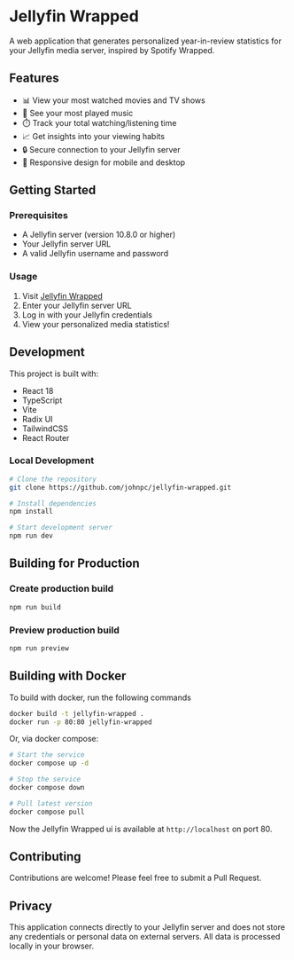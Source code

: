 # Jellyfin Wrapped

A web application that generates personalized year-in-review statistics for your Jellyfin media server, inspired by Spotify Wrapped.

## Features

- 📊 View your most watched movies and TV shows
- 🎵 See your most played music
- ⏱️ Track your total watching/listening time
- 📈 Get insights into your viewing habits
- 🔒 Secure connection to your Jellyfin server
- 📱 Responsive design for mobile and desktop

## Getting Started

### Prerequisites

- A Jellyfin server (version 10.8.0 or higher)
- Your Jellyfin server URL
- A valid Jellyfin username and password

### Usage

1. Visit [Jellyfin Wrapped](https://jellyfin-wrapped.jpc.io)
2. Enter your Jellyfin server URL
3. Log in with your Jellyfin credentials
4. View your personalized media statistics!

## Development

This project is built with:

- React 18
- TypeScript
- Vite
- Radix UI
- TailwindCSS
- React Router

### Local Development

```bash
# Clone the repository
git clone https://github.com/johnpc/jellyfin-wrapped.git

# Install dependencies
npm install

# Start development server
npm run dev
```

## Building for Production

### Create production build

```bash
npm run build
```

### Preview production build

```bash
npm run preview
```

## Building with Docker

To build with docker, run the following commands

```bash
docker build -t jellyfin-wrapped .
docker run -p 80:80 jellyfin-wrapped
```

Or, via docker compose:

```bash
# Start the service
docker compose up -d

# Stop the service
docker compose down

# Pull latest version
docker compose pull
```

Now the Jellyfin Wrapped ui is available at `http://localhost` on port 80.

## Contributing

Contributions are welcome! Please feel free to submit a Pull Request.

## Privacy

This application connects directly to your Jellyfin server and does not store any credentials or personal data on external servers. All data is processed locally in your browser.

